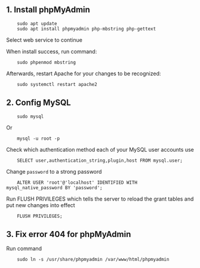 ## 1. Install phpMyAdmin

```
    sudo apt update
    sudo apt install phpmyadmin php-mbstring php-gettext
```

Select web service to continue

When install success, run command:

```
    sudo phpenmod mbstring
```

Afterwards, restart Apache for your changes to be recognized:

```
    sudo systemctl restart apache2
```

## 2. Config MySQL

```
    sudo mysql
```

Or

```
    mysql -u root -p
```

Check which authentication method each of your MySQL user accounts use

```mysql
    SELECT user,authentication_string,plugin,host FROM mysql.user;
```


Change `password` to a strong password

```mysql
    ALTER USER 'root'@'localhost' IDENTIFIED WITH mysql_native_password BY 'password';
```

Run FLUSH PRIVILEGES which tells the server to reload the grant tables and put new changes into effect

```mysql
    FLUSH PRIVILEGES;
```

## 3. Fix error 404 for phpMyAdmin

Run command

```
    sudo ln -s /usr/share/phpmyadmin /var/www/html/phpmyadmin
```